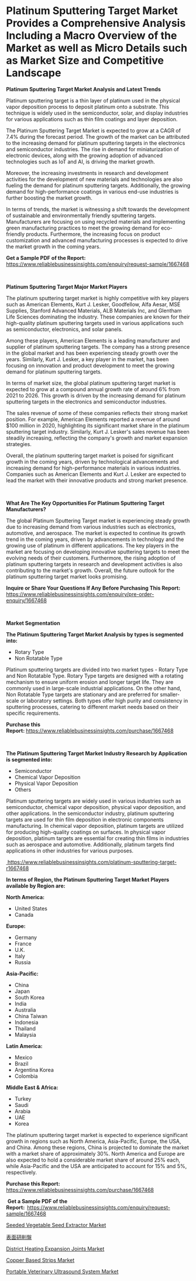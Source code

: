 <p><h1>Platinum Sputtering Target Market Provides a Comprehensive Analysis Including a Macro Overview of the Market as well as Micro Details such as Market Size and Competitive Landscape</h1></p><p><strong>Platinum Sputtering Target Market Analysis and Latest Trends</strong></p>
<p><p>Platinum sputtering target is a thin layer of platinum used in the physical vapor deposition process to deposit platinum onto a substrate. This technique is widely used in the semiconductor, solar, and display industries for various applications such as thin film coatings and layer deposition.</p><p>The Platinum Sputtering Target Market is expected to grow at a CAGR of 7.4% during the forecast period. The growth of the market can be attributed to the increasing demand for platinum sputtering targets in the electronics and semiconductor industries. The rise in demand for miniaturization of electronic devices, along with the growing adoption of advanced technologies such as IoT and AI, is driving the market growth.</p><p>Moreover, the increasing investments in research and development activities for the development of new materials and technologies are also fueling the demand for platinum sputtering targets. Additionally, the growing demand for high-performance coatings in various end-use industries is further boosting the market growth.</p><p>In terms of trends, the market is witnessing a shift towards the development of sustainable and environmentally friendly sputtering targets. Manufacturers are focusing on using recycled materials and implementing green manufacturing practices to meet the growing demand for eco-friendly products. Furthermore, the increasing focus on product customization and advanced manufacturing processes is expected to drive the market growth in the coming years.</p></p>
<p><strong>Get a Sample PDF of the Report:&nbsp;</strong> <a href="https://www.reliablebusinessinsights.com/enquiry/request-sample/1667468">https://www.reliablebusinessinsights.com/enquiry/request-sample/1667468</a></p>
<p>&nbsp;</p>
<p><strong>Platinum Sputtering Target Major Market Players</strong></p>
<p><p>The platinum sputtering target market is highly competitive with key players such as American Elements, Kurt J. Lesker, Goodfellow, Alfa Aesar, MSE Supplies, Stanford Advanced Materials, ALB Materials Inc, and Glentham Life Sciences dominating the industry. These companies are known for their high-quality platinum sputtering targets used in various applications such as semiconductor, electronics, and solar panels.</p><p>Among these players, American Elements is a leading manufacturer and supplier of platinum sputtering targets. The company has a strong presence in the global market and has been experiencing steady growth over the years. Similarly, Kurt J. Lesker, a key player in the market, has been focusing on innovation and product development to meet the growing demand for platinum sputtering targets.</p><p>In terms of market size, the global platinum sputtering target market is expected to grow at a compound annual growth rate of around 6% from 2021 to 2026. This growth is driven by the increasing demand for platinum sputtering targets in the electronics and semiconductor industries.</p><p>The sales revenue of some of these companies reflects their strong market position. For example, American Elements reported a revenue of around $100 million in 2020, highlighting its significant market share in the platinum sputtering target industry. Similarly, Kurt J. Lesker's sales revenue has been steadily increasing, reflecting the company's growth and market expansion strategies.</p><p>Overall, the platinum sputtering target market is poised for significant growth in the coming years, driven by technological advancements and increasing demand for high-performance materials in various industries. Companies such as American Elements and Kurt J. Lesker are expected to lead the market with their innovative products and strong market presence.</p></p>
<p>&nbsp;</p>
<p><strong>What Are The Key Opportunities For Platinum Sputtering Target Manufacturers?</strong></p>
<p><p>The global Platinum Sputtering Target market is experiencing steady growth due to increasing demand from various industries such as electronics, automotive, and aerospace. The market is expected to continue its growth trend in the coming years, driven by advancements in technology and the growing use of platinum in different applications. The key players in the market are focusing on developing innovative sputtering targets to meet the evolving needs of their customers. Furthermore, the rising adoption of platinum sputtering targets in research and development activities is also contributing to the market's growth. Overall, the future outlook for the platinum sputtering target market looks promising.</p></p>
<p><strong>Inquire or Share Your Questions If Any Before Purchasing This Report:</strong> <a href="https://www.reliablebusinessinsights.com/enquiry/pre-order-enquiry/1667468">https://www.reliablebusinessinsights.com/enquiry/pre-order-enquiry/1667468</a></p>
<p>&nbsp;</p>
<p><strong>Market Segmentation</strong></p>
<p><strong>The Platinum Sputtering Target Market Analysis by types is segmented into:</strong></p>
<p><ul><li>Rotary Type</li><li>Non Rotatable Type</li></ul></p>
<p><p>Platinum sputtering targets are divided into two market types - Rotary Type and Non Rotatable Type. Rotary Type targets are designed with a rotating mechanism to ensure uniform erosion and longer target life. They are commonly used in large-scale industrial applications. On the other hand, Non Rotatable Type targets are stationary and are preferred for smaller-scale or laboratory settings. Both types offer high purity and consistency in sputtering processes, catering to different market needs based on their specific requirements.</p></p>
<p><strong>Purchase this Report:&nbsp;</strong><a href="https://www.reliablebusinessinsights.com/purchase/1667468">https://www.reliablebusinessinsights.com/purchase/1667468</a></p>
<p>&nbsp;</p>
<p><strong>The Platinum Sputtering Target Market Industry Research by Application is segmented into:</strong></p>
<p><ul><li>Semiconductor</li><li>Chemical Vapor Deposition</li><li>Physical Vapor Deposition</li><li>Others</li></ul></p>
<p><p>Platinum sputtering targets are widely used in various industries such as semiconductor, chemical vapor deposition, physical vapor deposition, and other applications. In the semiconductor industry, platinum sputtering targets are used for thin film deposition in electronic components manufacturing. In chemical vapor deposition, platinum targets are utilized for producing high-quality coatings on surfaces. In physical vapor deposition, platinum targets are essential for creating thin films in industries such as aerospace and automotive. Additionally, platinum targets find applications in other industries for various purposes.</p></p>
<p><a href="https://www.reliablebusinessinsights.com/platinum-sputtering-target-r1667468">&nbsp;https://www.reliablebusinessinsights.com/platinum-sputtering-target-r1667468</a></p>
<p><strong>In terms of Region, the Platinum Sputtering Target Market Players available by Region are:</strong></p>
<p>
    <p> <strong> North America: </strong>
        <ul>
            <li>United States</li>
            <li>Canada</li>
        </ul>
        </p> 
    <p> <strong> Europe: </strong>
        <ul>
            <li>Germany</li>
            <li>France</li>
            <li>U.K.</li>
            <li>Italy</li>
            <li>Russia</li>
        </ul>
        </p> 
    <p> <strong> Asia-Pacific: </strong>
        <ul>
            <li>China</li>
            <li>Japan</li>
            <li>South Korea</li>
            <li>India</li>
            <li>Australia</li>
            <li>China Taiwan</li>
            <li>Indonesia</li>
            <li>Thailand</li>
            <li>Malaysia</li>
        </ul>
        </p> 
    <p> <strong> Latin America: </strong>
        <ul>
            <li>Mexico</li>
            <li>Brazil</li>
            <li>Argentina Korea</li>
            <li>Colombia</li>
        </ul>
        </p> 
    <p> <strong> Middle East & Africa: </strong>
        <ul>
            <li>Turkey</li>
            <li>Saudi</li>
            <li>Arabia</li>
            <li>UAE</li>
            <li>Korea</li>
        </ul>
    </p>
    </p>
<p><p>The platinum sputtering target market is expected to experience significant growth in regions such as North America, Asia-Pacific, Europe, the USA, and China. Among these regions, China is projected to dominate the market with a market share of approximately 30%. North America and Europe are also expected to hold a considerable market share of around 25% each, while Asia-Pacific and the USA are anticipated to account for 15% and 5%, respectively.</p></p>
<p><strong>Purchase this Report: </strong><a href="https://www.reliablebusinessinsights.com/purchase/1667468">https://www.reliablebusinessinsights.com/purchase/1667468</a></p>
<p>&nbsp;<strong>Get a Sample PDF of the Report:&nbsp;&nbsp;</strong><a href="https://www.reliablebusinessinsights.com/enquiry/request-sample/1667468">https://www.reliablebusinessinsights.com/enquiry/request-sample/1667468</a></p>
<p><strong></strong></p>
<p><p><a href="https://www.linkedin.com/pulse/insights-seeded-vegetable-seed-extractor-industry-market-financial-nfrqe">Seeded Vegetable Seed Extractor Market</a></p><p><a href="https://github.com/ddwcuskozol07187/Market-Research-Report-List-3/blob/main/2259281174177.md">表面研削盤</a></p><p><a href="https://issuu.com/reportprime-2/docs/district-heating-expansion-joints-market-size-2030">District Heating Expansion Joints Market</a></p><p><a href="https://www.linkedin.com/pulse/copper-based-strips-market-investigation-amp-industry-evolution-ovmfe">Copper Based Strips Market</a></p><p><a href="https://github.com/waylose1223/Market-Research-Report-List-1/blob/main/portable-veterinary-ultrasound-system-market.md">Portable Veterinary Ultrasound System Market</a></p></p>